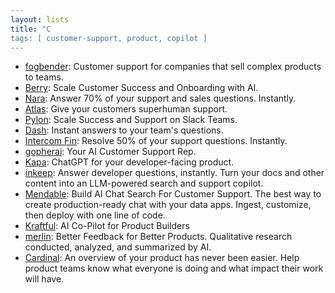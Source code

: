 ```yaml
---
layout: lists
title: "C
tags: [ customer-support, product, copilot ]
---
```


 - [fogbender](https://fogbender.com/):  Customer support for companies that sell complex products to teams.
 - [Berry](https://www.berryapp.io): Scale Customer Success and Onboarding with AI.
 - [Nara](https://trynara.com/): Answer 70% of your support and sales questions. Instantly.
 - [Atlas](https://www.getatlas.io/): Give your customers superhuman support.
 - [Pylon](https://www.usepylon.com/): Scale Success and Support on Slack Teams.
 - [Dash](https://www.dashworks.ai/): Instant answers to your team's questions.
 - [Intercom Fin](https://www.intercom.com/fin): Resolve 50% of your support questions. Instantly.
 - [gopherai](https://getgopherai.com/): Your AI Customer Support Rep.
 - [Kapa](https://www.kapa.ai/): ChatGPT for your developer-facing product.
 - [inkeep](https://inkeep.com/): Answer developer questions, instantly. Turn your docs and other content into an LLM-powered search and support copilot.
 - [Mendable](https://www.mendable.ai/): Build AI Chat Search For Customer Support. The best way to create production-ready chat with your data apps. Ingest, customize, then deploy with one line of code.
 - [Kraftful](http://www.kraftful.com/): AI Co-Pilot for Product Builders
 - [merlin](https://talktomerlin.com/): Better Feedback for Better Products. Qualitative research conducted, analyzed, and summarized by AI.
 - [Cardinal](https://cardinalapp.io): An overview of your product has never been easier. Help product teams know what everyone is doing and what impact their work will have.
